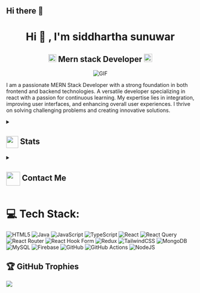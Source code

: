 ## Hi there 👋

<!--
**siddhartha0/siddhartha0** is a ✨ _special_ ✨ repository because its `README.md` (this file) appears on your GitHub profile.

Here are some ideas to get you started:

- 🔭 I’m currently working on ...
- 🌱 I’m currently learning ...
- 👯 I’m looking to collaborate on ...
- 🤔 I’m looking for help with ...
- 💬 Ask me about ...
- 📫 How to reach me: ...
- 😄 Pronouns: ...
- ⚡ Fun fact: ...
-->
<h1 align="center">Hi 👋 , I'm siddhartha sunuwar</h1>
<h2 align="center">
  <img src="https://komarev.com/ghpvc/?username=siddhartha0&color=dc143c&style=for-the-badge" alt="Profile Views" style="height:21px;">
  Mern stack Developer
  <a href="https://[your-portfolio-link]">
    <img src="https://img.shields.io/badge/Portfolio-543DE0?style=for-the-badge&logo=About.me&logoColor=white" alt="Portfolio" style="height:22px;">
  </a>
</h2>
<div align="center">
 <img alt="GIF" src="https://media4.giphy.com/media/11KzOet1ElBDz2/giphy.gif?cid=6c09b952ufa3xxbbm0mpuadm2zaik3wjp4m9luz2ly0lyz8d&ep=v1_internal_gif_by_id&rid=giphy.gif&ct=g" />
</div>

I am a passionate MERN Stack Developer with a strong foundation in both frontend and backend technologies. A versatile developer specializing in react with a passion for continuous learning. My expertise lies in integration, improving user interfaces, and enhancing overall user experiences. I thrive on solving challenging problems and creating innovative solutions.


<details>
  <summary><h2> <img align="center" src="https://github.com/siddhartha0/siddhartha0/blob/main/icons/stats.gif" width="32"/> Stats</h2></summary>
  <div align="center">
<div align="center">
  
  ![github-readme-stats](https://github-readme-stats.vercel.app/api?username=siddhartha0&theme=tokyonight&hide_border=false&include_all_commits=true&count_private=false)
  </div>


  <div align="center">

  ![github readme streak stats](https://github-readme-streak-stats.herokuapp.com/?user=siddhartha0&theme=tokyonight&hide_border=false)<br/>
  </div>
    <div align="center">
      
![github readme stats](https://github-readme-stats.vercel.app/api/top-langs/?username=siddhartha0&theme=tokyonight&hide_border=false&include_all_commits=true&count_private=false&layout=compact)<br/>
    </div>
    <div align="center">
      ![github readme activity](https://github-readme-activity-graph.vercel.app/graph?username=siddhartha0&theme=tokyo-night)
    </div>
  </div>
</details>

<details>
  <summary><h2> <img align="center" src="https://github.com/siddhartha0/siddhartha0/blob/main/icons/Contact.gif" width="37"/> Contact Me</h2></summary>
  
[![Facebook](https://img.shields.io/badge/Facebook-%231877F2.svg?logo=Facebook&logoColor=white)](https://facebook.com/https://www.facebook.com/punk.siddhartha.90/)
  [![Instagram](https://img.shields.io/badge/Instagram-%23E4405F.svg?logo=Instagram&logoColor=white)](https://instagram.com/https://www.instagram.com/siddhartha_sunuwar0/)
  [![LinkedIn](https://img.shields.io/badge/LinkedIn-%230077B5.svg?logo=linkedin&logoColor=white)](https://linkedin.com/in/https://www.linkedin.com/in/siddhartha-sunuwar-869624208/) 
</details>

# 💻 Tech Stack:
![HTML5](https://img.shields.io/badge/html5-%23E34F26.svg?style=for-the-badge&logo=html5&logoColor=white) ![Java](https://img.shields.io/badge/java-%23ED8B00.svg?style=for-the-badge&logo=openjdk&logoColor=white) ![JavaScript](https://img.shields.io/badge/javascript-%23323330.svg?style=for-the-badge&logo=javascript&logoColor=%23F7DF1E) ![TypeScript](https://img.shields.io/badge/typescript-%23007ACC.svg?style=for-the-badge&logo=typescript&logoColor=white) ![React](https://img.shields.io/badge/react-%2320232a.svg?style=for-the-badge&logo=react&logoColor=%2361DAFB) ![React Query](https://img.shields.io/badge/-React%20Query-FF4154?style=for-the-badge&logo=react%20query&logoColor=white) ![React Router](https://img.shields.io/badge/React_Router-CA4245?style=for-the-badge&logo=react-router&logoColor=white) ![React Hook Form](https://img.shields.io/badge/React%20Hook%20Form-%23EC5990.svg?style=for-the-badge&logo=reacthookform&logoColor=white) ![Redux](https://img.shields.io/badge/redux-%23593d88.svg?style=for-the-badge&logo=redux&logoColor=white) ![TailwindCSS](https://img.shields.io/badge/tailwindcss-%2338B2AC.svg?style=for-the-badge&logo=tailwind-css&logoColor=white) ![MongoDB](https://img.shields.io/badge/MongoDB-%234ea94b.svg?style=for-the-badge&logo=mongodb&logoColor=white) ![MySQL](https://img.shields.io/badge/mysql-4479A1.svg?style=for-the-badge&logo=mysql&logoColor=white) ![Firebase](https://img.shields.io/badge/firebase-a08021?style=for-the-badge&logo=firebase&logoColor=ffcd34) ![GitHub](https://img.shields.io/badge/github-%23121011.svg?style=for-the-badge&logo=github&logoColor=white) ![GitHub Actions](https://img.shields.io/badge/github%20actions-%232671E5.svg?style=for-the-badge&logo=githubactions&logoColor=white) ![NodeJS](https://img.shields.io/badge/node.js-6DA55F?style=for-the-badge&logo=node.js&logoColor=white)

## 🏆 GitHub Trophies
![](https://github-profile-trophy.vercel.app/?username=siddhartha0&theme=radical&no-frame=false&no-bg=false&margin-w=4)




